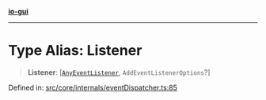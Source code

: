 [**io-gui**](../README.md)

***

# Type Alias: Listener

> **Listener**: \[[`AnyEventListener`](AnyEventListener.md), `AddEventListenerOptions`?\]

Defined in: [src/core/internals/eventDispatcher.ts:85](https://github.com/io-gui/io/blob/main/src/core/internals/eventDispatcher.ts#L85)

